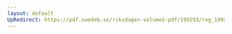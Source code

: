 ```yaml
---
layout: default
UpRedirect: https://pdf.swedeb.se/riksdagen-volumeG-pdf/199293/reg_199293/reg_199293_0619.pdf
---
```

